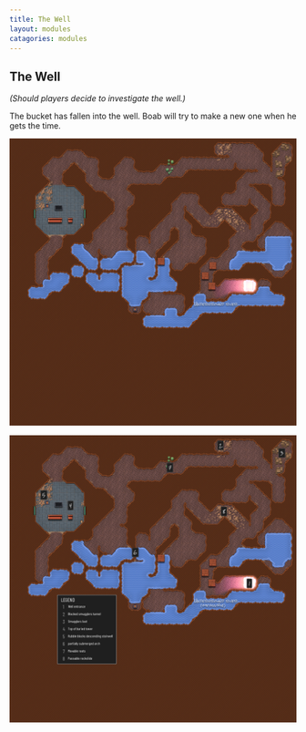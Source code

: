 ```yaml
---
title: The Well
layout: modules
catagories: modules
---
```

## The Well

*(Should players decide to investigate the well.)*

The bucket has fallen into the well. Boab will try to make a new one when he gets the time. 

![Player map](../maps/The%20Well.player.png)

![DM map](../maps/The%20Well.png)